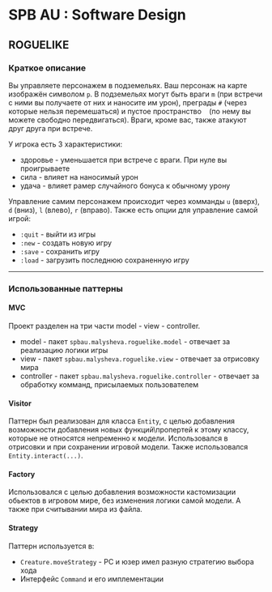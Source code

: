 # SPB AU : Software Design


## ROGUELIKE

### Краткое описание

Вы управляете персонажем в подземельях. Ваш персонаж на карте изображён символом `p`.
В подземельях могут быть враги `m` (при встречи с ними вы получаете от них и наносите им урон), 
преграды `#` (через которые нельзя перемешаться) и пустое пространство ` ` 
(по нему вы можете свободно передвигаться). Враги, кроме вас, также
атакуют друг друга при встрече.

У игрока есть 3 характеристики:

* здоровье - уменьшается при встрече с враги. При нуле вы проигрываете 
* сила - влияет на наносимый урон
* удача - влияет рамер случайного бонуса к обычному урону 

Управление самим персонажем происходит через комманды `u` (вверх), `d` (вниз), 
 `l` (влево), `r` (вправо).
Также есть опции для управление самой игрой:

* `:quit` - выйти из игры
* `:new` - создать новую игру
* `:save` - сохранить игру
* `:load` - загрузить последнюю сохраненную игру

----------

### Использованные паттерны

#### MVC

Проект разделен на три части model - view - controller.

* model - пакет `spbau.malysheva.roguelike.model` - отвечает за реализацию логики игры
* view - пакет `spbau.malysheva.roguelike.view` - отвечает за отрисовку мира
* controller - пакет `spbau.malysheva.roguelike.controller` - отвечает за обработку комманд, присылаемых пользователем

#### Visitor

Паттерн был реализован для класса `Entity`, с целью добавления возможности добавления
новых функций\пропертей к этому классу, которые не относятся непременно к модели.
Использовался в отрисовки и при сохранении игровой модели.
Также использовался `Entity.interact(...)`.
  
#### Factory

Использовался с целью добавления возможности кастомизации обьектов в игровом мире, без
изменения логики самой модели. А также при считывании мира из файла.

#### Strategy

Паттерн используется в:

* `Creature.moveStrategy` -  РС  и юзер имел разную стратегию выбора хода
* Интерфейс `Command` и его имплементации